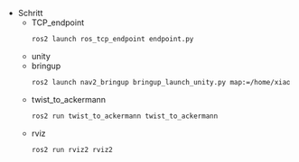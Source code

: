 - Schritt 
	- TCP_endpoint
		```bash
		ros2 launch ros_tcp_endpoint endpoint.py
		```
	- unity
	- bringup
		```bash
		ros2 launch nav2_bringup bringup_launch_unity.py map:=/home/xiaomeng/maps/map_unity.yaml
		```
	- twist_to_ackermann 
		```bash
		ros2 run twist_to_ackermann twist_to_ackermann 
		```
	- rviz 
		```bash
		ros2 run rviz2 rviz2 
		```
